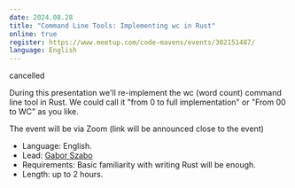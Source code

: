 ```yaml
---
date: 2024.08.28
title: "Command Line Tools: Implementing wc in Rust"
online: true
register: https://www.meetup.com/code-mavens/events/302151487/
language: English
---
```


cancelled

During this presentation we'll re-implement the wc (word count) command line tool in Rust. We could call it "from 0 to full implementation" or "From 00 to WC" as you like.

The event will be via Zoom (link will be announced close to the event)
* Language: English.
* Lead: [Gabor Szabo](https://szabgab.com/)
* Requirements: Basic familiarity with writing Rust will be enough.
* Length: up to 2 hours.


